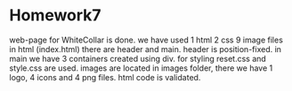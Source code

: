# Homework7
web-page for WhiteCollar is done. 
we have used 1 html 2 css 9 image files
    in html (index.html) there are header and main. 
        header is position-fixed.
        in main we have 3 containers created using div.
    for styling reset.css and style.css are used.
    images are located in images folder, there we have 1 logo, 4 icons and 4 png files.
html code is validated.
